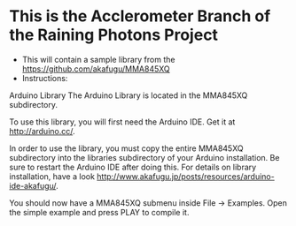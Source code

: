 # This is the Acclerometer Branch of the Raining Photons Project

- This will contain a sample library from the https://github.com/akafugu/MMA845XQ
- Instructions:

Arduino Library
The Arduino Library is located in the MMA845XQ subdirectory.

To use this library, you will first need the Arduino IDE. Get it at http://arduino.cc/.

In order to use the library, you must copy the entire MMA845XQ subdirectory into the libraries subdirectory of your Arduino installation. Be sure to restart the Arduino IDE after doing this. For details on library installation, have a look http://www.akafugu.jp/posts/resources/arduino-ide-akafugu/.

You should now have a MMA845XQ submenu inside File -> Examples. Open the simple example and press PLAY to compile it.
